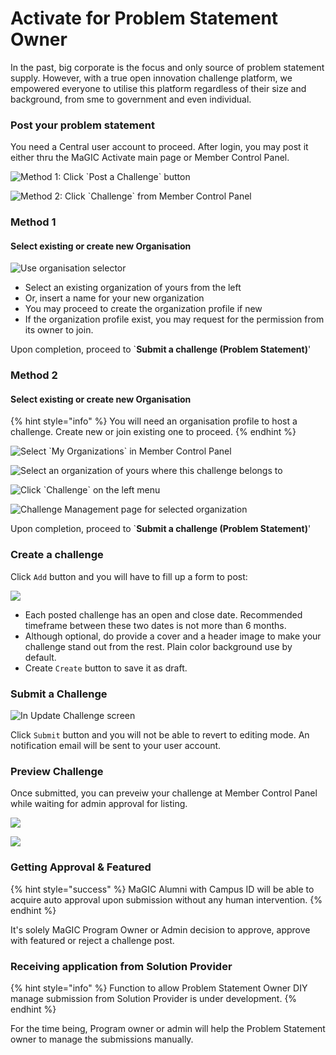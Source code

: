 # Activate for Problem Statement Owner

In the past, big corporate is the focus and only source of problem statement supply. However, with a true open innovation challenge platform, we empowered everyone to utilise this platform regardless of their size and background, from sme to government and even individual. 

### Post your problem statement

You need a Central user account to proceed. After login, you may post it either thru the MaGIC Activate main page or Member Control Panel.

![Method 1: Click \`Post a Challenge\` button](../../.gitbook/assets/screenshot-2021-03-01-at-7.00.36-pm.png)

![Method 2: Click \`Challenge\` from Member Control Panel](../../.gitbook/assets/screenshot-2021-03-01-at-6.49.16-pm.png)

### Method 1

#### Select existing or create new Organisation

![Use organisation selector](../../.gitbook/assets/screenshot-2021-03-01-at-7.05.12-pm.png)

* Select an existing organization of yours from the left
* Or, insert a name for your new organization
* You may proceed to create the organization profile if new
* If the organization profile exist, you may request for the permission from its owner to join.

Upon completion, proceed to \`**Submit a challenge \(Problem Statement\)**'

### Method 2

#### Select existing or create new Organisation

{% hint style="info" %}
You will need an organisation profile to host a challenge. Create new or join existing one to proceed.
{% endhint %}

![Select \`My Organizations\` in Member Control Panel](../../.gitbook/assets/screenshot-2021-03-01-at-6.48.08-pm.png)

![Select an organization of yours where this challenge belongs to](../../.gitbook/assets/screenshot-2021-03-01-at-6.49.00-pm.png)

![Click \`Challenge\` on the left menu](../../.gitbook/assets/screenshot-2021-03-01-at-6.49.16-pm.png)

![Challenge Management page for selected organization](../../.gitbook/assets/screenshot-2021-03-01-at-6.49.36-pm.png)

Upon completion, proceed to \`**Submit a challenge \(Problem Statement\)**'

### Create a challenge

Click `Add` button and you will have to fill up a form to post:

![](../../.gitbook/assets/screenshot-2021-03-01-at-6.56.22-pm.png)

* Each posted challenge has an open and close date. Recommended timeframe between these two dates is not more than 6 months.
* Although optional, do provide a cover and a header image to make your challenge stand out from the rest. Plain color background use by default.
* Create `Create` button to save it as draft.

### Submit a Challenge

![In Update Challenge screen](../../.gitbook/assets/screenshot-2021-03-01-at-7.12.45-pm.png)

Click `Submit` button and you will not be able to revert to editing mode. An notification email will be sent to your user account.

### Preview Challenge

Once submitted, you can preveiw your challenge at Member Control Panel while waiting for admin approval for listing.

![](../../.gitbook/assets/screenshot-2021-03-01-at-7.20.01-pm.png)

![](../../.gitbook/assets/screenshot-2021-03-01-at-7.20.10-pm.png)

### Getting Approval & Featured

{% hint style="success" %}
MaGIC Alumni with Campus ID will be able to acquire auto approval upon submission without any human intervention.
{% endhint %}

It's solely MaGIC Program Owner or Admin decision to approve, approve with featured or reject a challenge post. 

### Receiving application from Solution Provider

{% hint style="info" %}
Function to allow Problem Statement Owner DIY manage submission from Solution Provider is under development. 
{% endhint %}

For the time being, Program owner or admin will help the Problem Statement owner to manage the submissions manually.

